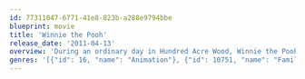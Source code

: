 ```yaml
---
id: 77311047-6771-41e8-823b-a288e9794bbe
blueprint: movie
title: 'Winnie the Pooh'
release_date: '2011-04-13'
overview: 'During an ordinary day in Hundred Acre Wood, Winnie the Pooh sets out to find some honey. Misinterpreting a note from Christopher Robin, Pooh convinces Tigger, Rabbit, Piglet, Owl, Kanga, Roo, and Eeyore that their young friend has been captured by a creature named "Backson" and they set out to save him.'
genres: '[{"id": 16, "name": "Animation"}, {"id": 10751, "name": "Family"}]'
---
```

